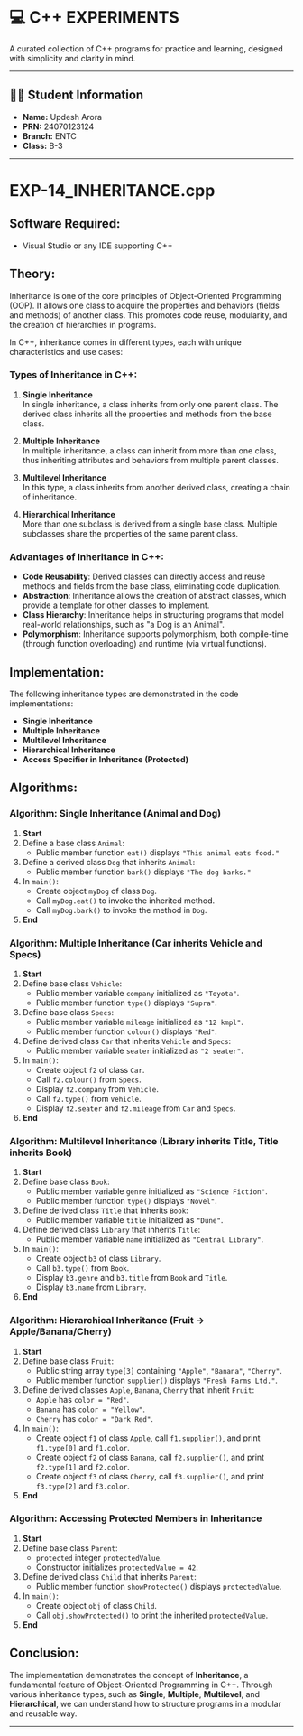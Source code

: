 # 💻 C++ EXPERIMENTS

A curated collection of C++ programs for practice and learning, designed with simplicity and clarity in mind.

---

## 👨‍🎓 Student Information

- **Name:** Updesh Arora  
- **PRN:** 24070123124  
- **Branch:** ENTC  
- **Class:** B-3

---
# EXP-14_INHERITANCE.cpp

## **Software Required:**
- Visual Studio or any IDE supporting C++

## **Theory:**

Inheritance is one of the core principles of Object-Oriented Programming (OOP). It allows one class to acquire the properties and behaviors (fields and methods) of another class. This promotes code reuse, modularity, and the creation of hierarchies in programs.

In C++, inheritance comes in different types, each with unique characteristics and use cases:

### **Types of Inheritance in C++:**

1. **Single Inheritance**  
   In single inheritance, a class inherits from only one parent class. The derived class inherits all the properties and methods from the base class.

2. **Multiple Inheritance**  
   In multiple inheritance, a class can inherit from more than one class, thus inheriting attributes and behaviors from multiple parent classes.

3. **Multilevel Inheritance**  
   In this type, a class inherits from another derived class, creating a chain of inheritance.

4. **Hierarchical Inheritance**  
   More than one subclass is derived from a single base class. Multiple subclasses share the properties of the same parent class.

### **Advantages of Inheritance in C++:**

+ **Code Reusability**: Derived classes can directly access and reuse methods and fields from the base class, eliminating code duplication.
+ **Abstraction**: Inheritance allows the creation of abstract classes, which provide a template for other classes to implement.
+ **Class Hierarchy**: Inheritance helps in structuring programs that model real-world relationships, such as "a Dog is an Animal".
+ **Polymorphism**: Inheritance supports polymorphism, both compile-time (through function overloading) and runtime (via virtual functions).

## **Implementation:**

The following inheritance types are demonstrated in the code implementations:

- **Single Inheritance**
- **Multiple Inheritance**
- **Multilevel Inheritance**
- **Hierarchical Inheritance**
- **Access Specifier in Inheritance (Protected)**

## **Algorithms:**

### **Algorithm: Single Inheritance (Animal and Dog)**

1. **Start**
2. Define a base class `Animal`:
   - Public member function `eat()` displays `"This animal eats food."`
3. Define a derived class `Dog` that inherits `Animal`:
   - Public member function `bark()` displays `"The dog barks."`
4. In `main()`:
   - Create object `myDog` of class `Dog`.
   - Call `myDog.eat()` to invoke the inherited method.
   - Call `myDog.bark()` to invoke the method in `Dog`.
5. **End**

### **Algorithm: Multiple Inheritance (Car inherits Vehicle and Specs)**

1. **Start**
2. Define base class `Vehicle`:
   - Public member variable `company` initialized as `"Toyota"`.
   - Public member function `type()` displays `"Supra"`.
3. Define base class `Specs`:
   - Public member variable `mileage` initialized as `"12 kmpl"`.
   - Public member function `colour()` displays `"Red"`.
4. Define derived class `Car` that inherits `Vehicle` and `Specs`:
   - Public member variable `seater` initialized as `"2 seater"`.
5. In `main()`:
   - Create object `f2` of class `Car`.
   - Call `f2.colour()` from `Specs`.
   - Display `f2.company` from `Vehicle`.
   - Call `f2.type()` from `Vehicle`.
   - Display `f2.seater` and `f2.mileage` from `Car` and `Specs`.
6. **End**

### **Algorithm: Multilevel Inheritance (Library inherits Title, Title inherits Book)**

1. **Start**
2. Define base class `Book`:
   - Public member variable `genre` initialized as `"Science Fiction"`.
   - Public member function `type()` displays `"Novel"`.
3. Define derived class `Title` that inherits `Book`:
   - Public member variable `title` initialized as `"Dune"`.
4. Define derived class `Library` that inherits `Title`:
   - Public member variable `name` initialized as `"Central Library"`.
5. In `main()`:
   - Create object `b3` of class `Library`.
   - Call `b3.type()` from `Book`.
   - Display `b3.genre` and `b3.title` from `Book` and `Title`.
   - Display `b3.name` from `Library`.
6. **End**

### **Algorithm: Hierarchical Inheritance (Fruit → Apple/Banana/Cherry)**

1. **Start**
2. Define base class `Fruit`:
   - Public string array `type[3]` containing `"Apple"`, `"Banana"`, `"Cherry"`.
   - Public member function `supplier()` displays `"Fresh Farms Ltd."`.
3. Define derived classes `Apple`, `Banana`, `Cherry` that inherit `Fruit`:
   - `Apple` has `color = "Red"`.
   - `Banana` has `color = "Yellow"`.
   - `Cherry` has `color = "Dark Red"`.
4. In `main()`:
   - Create object `f1` of class `Apple`, call `f1.supplier()`, and print `f1.type[0]` and `f1.color`.
   - Create object `f2` of class `Banana`, call `f2.supplier()`, and print `f2.type[1]` and `f2.color`.
   - Create object `f3` of class `Cherry`, call `f3.supplier()`, and print `f3.type[2]` and `f3.color`.
5. **End**

### **Algorithm: Accessing Protected Members in Inheritance**

1. **Start**
2. Define base class `Parent`:
   - `protected` integer `protectedValue`.
   - Constructor initializes `protectedValue = 42`.
3. Define derived class `Child` that inherits `Parent`:
   - Public member function `showProtected()` displays `protectedValue`.
4. In `main()`:
   - Create object `obj` of class `Child`.
   - Call `obj.showProtected()` to print the inherited `protectedValue`.
5. **End**

## **Conclusion:**
The implementation demonstrates the concept of **Inheritance**, a fundamental feature of Object-Oriented Programming in C++. Through various inheritance types, such as **Single**, **Multiple**, **Multilevel**, and **Hierarchical**, we can understand how to structure programs in a modular and reusable way.

---

